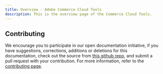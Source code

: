 ```yaml
---
title: Overview - Adobe Commerce Cloud Tools
description: This is the overview page of the Commerce Cloud Tools.
---
```


## Contributing

We encourage you to participate in our open documentation initiative, if you have suggestions, corrections, additions or deletions for this documentation, check out the source from [this github repo](https://github.com/adobe/gatsby-theme-spectrum-example), and submit a pull request with your contribution. For more information, refer to the [contributing page](support/contribute/).
